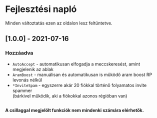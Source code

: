 # Fejlesztési napló

Minden változtatás ezen az oldalon lesz feltüntetve.

## [1.0.0] - 2021-07-16

### Hozzáadva

- `AutoAccept` - automatikusan elfogadja a meccskeresést, amint megjelenik az ablak
- `AramBoost` - manuálisan és automatikusan is működő aram boost RP levonás nélkül
- `*InviteSpam` - egyszerre akár 20 fiókkal történő folyamatos invite spammer <br>(bárkivel működik, aki a fiókokkal azonos régióban van)
##

#### A csillaggal megjelölt funkciók nem mindenki számára elérhetők.
